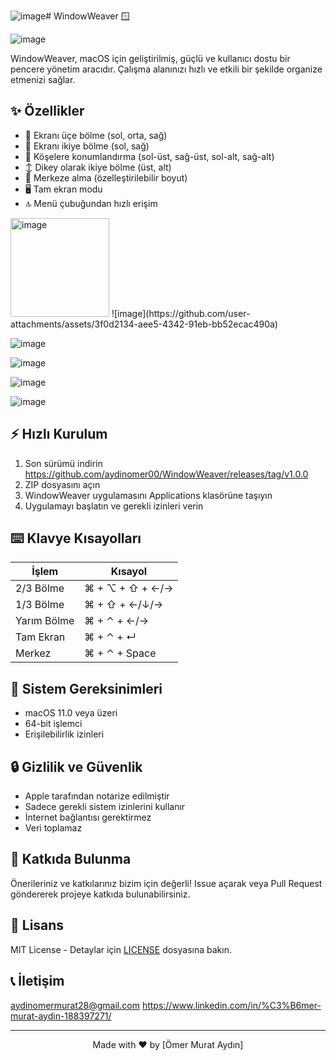 ![image](https://github.com/user-attachments/assets/b954d3b4-de9a-4485-9736-cd11e9fba026)# WindowWeaver 🪟

![image](https://github.com/user-attachments/assets/2527672d-bff7-456d-be0d-9bc071987089)

WindowWeaver, macOS için geliştirilmiş, güçlü ve kullanıcı dostu bir pencere yönetim aracıdır. Çalışma alanınızı hızlı ve etkili bir şekilde organize etmenizi sağlar.

## ✨ Özellikler

- 🔷 Ekranı üçe bölme (sol, orta, sağ)
- 🔲 Ekranı ikiye bölme (sol, sağ)
- 📍 Köşelere konumlandırma (sol-üst, sağ-üst, sol-alt, sağ-alt)
- ↕️ Dikey olarak ikiye bölme (üst, alt)
- 🎯 Merkeze alma (özelleştirilebilir boyut)
- 🖥️ Tam ekran modu
- 🔝 Menü çubuğundan hızlı erişim

<img width="158" alt="image" src="https://github.com/user-attachments/assets/212e7552-bfb4-48e8-92df-b7190cb1f321" />
![image](https://github.com/user-attachments/assets/3f0d2134-aee5-4342-91eb-bb52ecac490a)

![image](https://github.com/user-attachments/assets/201b0f5c-61d1-480b-b1f6-81632c66b174)

![image](https://github.com/user-attachments/assets/56b32aba-76e4-4ec9-9dd4-db1bbb60dd00)

![image](https://github.com/user-attachments/assets/12274a6a-4030-4a1b-adb4-0c13deeee8ef)


![image](https://github.com/user-attachments/assets/102c599f-6672-49bd-9ae8-45180fc97c83)

## ⚡️ Hızlı Kurulum

1. Son sürümü indirin https://github.com/aydinomer00/WindowWeaver/releases/tag/v1.0.0
2. ZIP dosyasını açın
3. WindowWeaver uygulamasını Applications klasörüne taşıyın
4. Uygulamayı başlatın ve gerekli izinleri verin


## ⌨️ Klavye Kısayolları

| İşlem | Kısayol |
|-------|---------|
| 2/3 Bölme | ⌘ + ⌥ + ⇧ + ←/→ |
| 1/3 Bölme | ⌘ + ⇧ + ←/↓/→ |
| Yarım Bölme | ⌘ + ⌃ + ←/→ |
| Tam Ekran | ⌘ + ⌃ + ↵ |
| Merkez | ⌘ + ⌃ + Space |



## 🔧 Sistem Gereksinimleri

- macOS 11.0 veya üzeri
- 64-bit işlemci
- Erişilebilirlik izinleri

## 🔒 Gizlilik ve Güvenlik

- Apple tarafından notarize edilmiştir
- Sadece gerekli sistem izinlerini kullanır
- İnternet bağlantısı gerektirmez
- Veri toplamaz

## 🤝 Katkıda Bulunma

Önerileriniz ve katkılarınız bizim için değerli! Issue açarak veya Pull Request göndererek projeye katkıda bulunabilirsiniz.

## 📝 Lisans

MIT License - Detaylar için [LICENSE](LICENSE) dosyasına bakın.

## 📞 İletişim

aydinomermurat28@gmail.com
https://www.linkedin.com/in/%C3%B6mer-murat-aydin-188397271/

---

<div align="center">
Made with ❤️ by [Ömer Murat Aydın]
</div>
